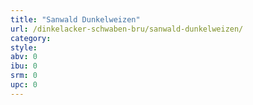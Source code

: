 ```yaml
---
title: "Sanwald Dunkelweizen"
url: /dinkelacker-schwaben-bru/sanwald-dunkelweizen/
category: 
style: 
abv: 0
ibu: 0
srm: 0
upc: 0
---
```


